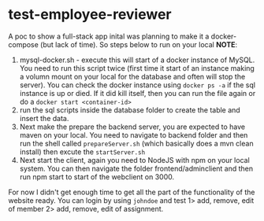 # test-employee-reviewer
A poc to show a full-stack app inital was planning to make it a docker-compose (but lack of time). So steps below to run on your local
**NOTE**:
1.  mysql-docker.sh - execute this will start of a docker instance of MySQL. You need to run this script twice (first time it start of an instance making a volumn mount on your local for the database and often will stop the server). You can check the docker instance using `docker ps -a` if the sql instance is up or died. If it did kill itself, then you can run the file again or do a `docker start <container-id>`
2.  run the sql scripts inside the database folder to create the table and insert the data.
3. Next make the prepare the backend server, you are expected to have maven on your local. You need to navigate to backend folder and then run the shell called `prepareServer.sh` (which basically does a mvn clean install) then excute the `startServer.sh`
4. Next start the client, again you need to NodeJS with npm on your local system. You can then navigate the folder frontend/adminclient and then run npm start to start of the webclient on 3000.

For now I didn't get enough time to get all the part of the functionality of the website ready. You can login by using `johndoe` and test
1> add, remove, edit of member
2> add, remove, edit of assignment.
